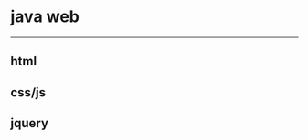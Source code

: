 # java web
-----------------------------------
**html**
------------------------------------
**css/js**
-----------------------------------
**jquery**
------------------------------------

  
	
